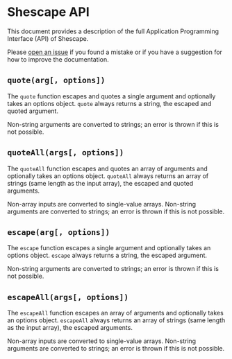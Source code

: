 # Shescape API

This document provides a description of the full Application Programming
Interface (API) of Shescape.

Please [open an issue] if you found a mistake or if you have a suggestion for
how to improve the documentation.

## `quote(arg[, options])`

The `quote` function escapes and quotes a single argument and optionally takes
an options object. `quote` always returns a string, the escaped and quoted
argument.

Non-string arguments are converted to strings; an error is thrown if this is not
possible.

## `quoteAll(args[, options])`

The `quoteAll` function escapes and quotes an array of arguments and optionally
takes an options object. `quoteAll` always returns an array of strings (same
length as the input array), the escaped and quoted arguments.

Non-array inputs are converted to single-value arrays. Non-string arguments are
converted to strings; an error is thrown if this is not possible.

## `escape(arg[, options])`

The `escape` function escapes a single argument and optionally takes an options
object. `escape` always returns a string, the escaped argument.

Non-string arguments are converted to strings; an error is thrown if this is not
possible.

## `escapeAll(args[, options])`

The `escapeAll` function escapes an array of arguments and optionally takes an
options object. `escapeAll` always returns an array of strings (same length as
the input array), the escaped arguments.

Non-array inputs are converted to single-value arrays. Non-string arguments are
converted to strings; an error is thrown if this is not possible.

[open an issue]: https://github.com/ericcornelissen/shescape/issues/new?labels=documentation&template=documentation.md
